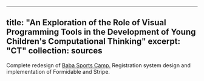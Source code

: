 
---
title: "An Exploration of the Role of Visual Programming Tools in the Development of Young Children's Computational Thinking"
excerpt: "CT"
collection: sources
---

Complete redesign of <a href="https://www.babasportscamp.com">Baba Sports Camp.</a> Registration system design and implementation of Formidable and Stripe. 
